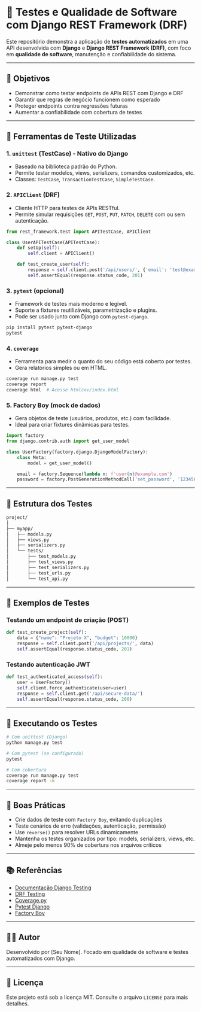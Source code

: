 
# 🧪 Testes e Qualidade de Software com Django REST Framework (DRF)

Este repositório demonstra a aplicação de **testes automatizados** em uma API desenvolvida com **Django** e **Django REST Framework (DRF)**, com foco em **qualidade de software**, manutenção e confiabilidade do sistema.

---

## 🎯 Objetivos

- Demonstrar como testar endpoints de APIs REST com Django e DRF
- Garantir que regras de negócio funcionem como esperado
- Proteger endpoints contra regressões futuras
- Aumentar a confiabilidade com cobertura de testes

---

## 🧰 Ferramentas de Teste Utilizadas

### 1. **`unittest` (TestCase) - Nativo do Django**
- Baseado na biblioteca padrão do Python.
- Permite testar modelos, views, serializers, comandos customizados, etc.
- Classes: `TestCase`, `TransactionTestCase`, `SimpleTestCase`.

### 2. **`APIClient` (DRF)**
- Cliente HTTP para testes de APIs RESTful.
- Permite simular requisições `GET`, `POST`, `PUT`, `PATCH`, `DELETE` com ou sem autenticação.
  
```python
from rest_framework.test import APITestCase, APIClient

class UserAPITestCase(APITestCase):
    def setUp(self):
        self.client = APIClient()

    def test_create_user(self):
        response = self.client.post('/api/users/', {'email': 'test@example.com'})
        self.assertEqual(response.status_code, 201)
```

### 3. **`pytest` (opcional)**
- Framework de testes mais moderno e legível.
- Suporte a fixtures reutilizáveis, parametrização e plugins.
- Pode ser usado junto com Django com `pytest-django`.

```bash
pip install pytest pytest-django
pytest
```

### 4. **`coverage`**
- Ferramenta para medir o quanto do seu código está coberto por testes.
- Gera relatórios simples ou em HTML.

```bash
coverage run manage.py test
coverage report
coverage html  # Acesse htmlcov/index.html
```

### 5. **Factory Boy (mock de dados)**
- Gera objetos de teste (usuários, produtos, etc.) com facilidade.
- Ideal para criar fixtures dinâmicas para testes.

```python
import factory
from django.contrib.auth import get_user_model

class UserFactory(factory.django.DjangoModelFactory):
    class Meta:
        model = get_user_model()

    email = factory.Sequence(lambda n: f'user{n}@example.com')
    password = factory.PostGenerationMethodCall('set_password', '123456')
```

---

## 📁 Estrutura dos Testes

```bash
project/
│
├── myapp/
│   ├── models.py
│   ├── views.py
│   ├── serializers.py
│   └── tests/
│       ├── test_models.py
│       ├── test_views.py
│       ├── test_serializers.py
│       ├── test_urls.py
│       └── test_api.py
```

---

## 🧪 Exemplos de Testes

### Testando um endpoint de criação (POST)

```python
def test_create_project(self):
    data = {"name": "Projeto X", "budget": 10000}
    response = self.client.post('/api/projects/', data)
    self.assertEqual(response.status_code, 201)
```

### Testando autenticação JWT

```python
def test_authenticated_access(self):
    user = UserFactory()
    self.client.force_authenticate(user=user)
    response = self.client.get('/api/secure-data/')
    self.assertEqual(response.status_code, 200)
```

---

## 🚀 Executando os Testes

```bash
# Com unittest (Django)
python manage.py test

# Com pytest (se configurado)
pytest

# Com cobertura
coverage run manage.py test
coverage report -m
```

---

## 📌 Boas Práticas

- Crie dados de teste com `Factory Boy`, evitando duplicações
- Teste cenários de erro (validações, autenticação, permissão)
- Use `reverse()` para resolver URLs dinamicamente
- Mantenha os testes organizados por tipo: models, serializers, views, etc.
- Almeje pelo menos 90% de cobertura nos arquivos críticos

---

## 📚 Referências

- [Documentação Django Testing](https://docs.djangoproject.com/pt-br/stable/topics/testing/)
- [DRF Testing](https://www.django-rest-framework.org/api-guide/testing/)
- [Coverage.py](https://coverage.readthedocs.io/)
- [Pytest Django](https://pytest-django.readthedocs.io/)
- [Factory Boy](https://factoryboy.readthedocs.io/)

---

## 👨‍💻 Autor

Desenvolvido por [Seu Nome]. Focado em qualidade de software e testes automatizados com Django.

---

## 📜 Licença

Este projeto está sob a licença MIT. Consulte o arquivo `LICENSE` para mais detalhes.
